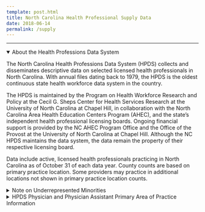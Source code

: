 ```yaml
---
template: post.html
title: North Carolina Health Professional Supply Data
date: 2018-06-14
permalink: /supply
---
```


<div id='app'>
</div>

<hr>

<details open>
    <summary class="summary-header">About the Health Professions Data System</summary>
    <p>The North Carolina Health Professions Data System (HPDS) collects and disseminates descriptive data on selected licensed health professionals in North Carolina.  With annual files dating back to 1979, the HPDS is the oldest continuous state health workforce data system in the country.</p><p>The HPDS is maintained by the Program on Health Workforce Research and Policy at the Cecil G. Sheps Center for Health Services Research at the University of North Carolina at Chapel Hill, in collaboration with the North Carolina Area Health Education Centers Program (AHEC), and the state’s independent health professional licensing boards. Ongoing financial support is provided by the NC AHEC Program Office and the Office of the Provost at the University of North Carolina at Chapel Hill.  Although the NC HPDS maintains the data system, the data remain the property of their respective licensing board.
  </p>
  <p>
    Data include active, licensed health professionals practicing in North Carolina as of October 31 of each data year.  County counts are based on primary practice location.  Some providers may practice in additional locations not shown in primary practice location counts.
  </p>
  </details>
      <details>
          <summary class="summary-header">Note on Underrepresented Minorities</summary>
  <p>Underrepresented minorities include health professionals that self-identify as African-American/Black, American Indian or Alaskan Native, and/or Hispanic.  Health professionals that self-identify as Asian are not included in this category.  Both state<sup>1</sup> and national<sup>2</sup> data have shown that compared to the general population, Asians tend to be more represented in many (although not all) health professions, particularly those requiring a doctoral degree.</p>
  <ol>
    <li>Spero JC. Does North Carolina’s health care workforce reflect the diversity of the state’s population? NC Med J. 2016; 77(2):141-145.</li>
    <li>U.S. Department of Health and Human Services, Health Resources and Services Administration, National Center for Health Workforce Analysis. Sex, Race, and Ethnic Diversity of U.S. Health Occupations (2010-2012), Rockville, Maryland; 2015.</li>
  </ol>
  </details>
  <details>
  <summary class="summary-header">HPDS Physician and Physician Assistant Primary Area of Practice Information</summary>
  <h6><strong>What is a Primary Area of Practice?</strong></h6>
  <p>The NCMB annual licensure/reregistration forms request self-selected primary area of practice, defined as “<em>What you primarily do as a physician</em>.”  The forms note that “Primary area of practice may correspond to an ABMS/AOA certification or a generally recognized area of work, such as ‘hospitalist’ or ‘administrative medicine.’”</p>
  <h6><strong>Why doesn’t the data visualization tool have Primary Area of Practice data prior to 2011?</strong></h6>
  <p>The NCMB began to collect data on physician and PA primary area of practice in 2011.  Data on primary area of practice are not available prior to 2011.</p>
  <h6><strong>How are Primary Areas of Practice grouped in the data visualization tool?</strong></h6>
  <p>The HPDS area of practice categories used in the data visualization tool group physicians and PAs <strong>by what they primarily <span style="text-decoration: underline;">do</span>, <em>not</em> by how they trained.</strong>  For example, adolescent medicine is categorized as general pediatrics, no matter whether the branch specialty was pediatrics, family medicine, or internal medicine.</p>
  <p>The “Primary Care Physician” and “Generalist Physician” groups include counts of physicians from multiple areas of practice are not exclusive groups.  For example, a physician who selects a primary area of practice of “pediatrics” is included in the Primary Care Physician, Generalist Physician, and General Pediatrics groups.  General Pediatrics is an exclusive group, meaning that the physician is excluded from all other area of practice groups.</p>
  <details style="margin-left: 1em;">
  <summary style="font-size: 1.2em;">HPDS Primary Area of Practice Categories</summary>
  <div class="many-details" style="margin-left: 1em;">
  <details><summary>Primary Care Physician (not exclusive category)</summary><ul><li>Adolescent Medicine (FM)</li><li>Adolescent Medicine (IM)</li><li>Adolescent Medicine (Peds)</li><li>Family Medicine</li><li>General Practice</li><li>Internal Medicine</li><li>Internal Medicine-Pediatrics</li><li>Obstetrics/Gynecology</li><li>Pediatrics</li></ul></details><details><summary>Generalist Physician (not exclusive category)</summary><ul><li>Family Medicine</li><li>Adolescent Medicine (FM)</li><li>Adolescent Medicine (IM)</li><li>Adolescent Medicine (Peds)</li><li>General Practice</li><li>Hospitalist</li><li>Internal Medicine</li><li>Internal Medicine-Pediatrics</li><li>Obstetrics/Gynecology</li><li>Osteopathic Manipulative Medicine</li><li>Pediatrics</li><li>Urgent Care Medicine</li><li>Geriatric Medicine (FM)</li><li>Critical Care Medicine (Internal Medicine)</li><li>Internal Medicine – Family Medicine</li><li>Internal Medicine – Geriatrics</li><li>Internal Medicine - Geriatrics</li><li>Medicine-OBGYN</li><li>Integrative Medicine</li><li>Student Health</li></ul></details><details><summary>Family Medicine</summary><ul><li>Family Medicine, Family Practice</li><li>General Practice</li><li>Osteopathic Manipulative Medicine</li></ul></details><details><summary>General Internal Medicine</summary><ul><li>Internal Medicine</li><li>Internal Medicine – Family Medicine</li></ul></details><details><summary>General Pediatrics</summary><ul><li>Pediatrics</li><li>Adolescent Medicine (FM)</li><li>Adolescent Medicine (IM)</li><li>Adolescent Medicine (Peds)</li></ul></details><details><summary>IM-Peds</summary><ul><li>Internal Medicine-Pediatrics</li></ul></details><details><summary>General Obstetrics &amp; Gynecology</summary><ul><li>Obstetrics and Gynecology</li><li>Gynecology</li><li>Obstetrics</li><li>Medicine-OBGYN</li></ul></details><details><summary>General Psychiatry</summary><ul><li>Psychiatry</li><li>Forensic Psychiatry</li><li>Geriatric Psychiatry</li><li>Internal Medicine - Psychiatry</li><li>Psychiatry - Family Practice</li><li>Psychoanalysis</li><li>Psychosomatic Medicine</li><li>Hypnosis</li></ul></details><details><summary>General Surgery</summary><ul><li>General Surgery</li><li>Abdominal Surgery</li></ul></details><details><summary>Geriatrics</summary><ul><li>Geriatric Medicine (FM)</li><li>Internal Medicine - Geriatrics</li></ul></details><details><summary>Administrative Medicine</summary><ul><li>Legal Medicine</li><li>Medical Management</li></ul></details><details><summary>Allergy &amp; Immunology</summary><ul><li>Allergy</li><li>Allergy and Immunology</li><li>Immunology</li><li>Clinical and Laboratory Immunology (Allergy &amp; Immunology)</li><li>Clinical and Laboratory Immunology (Internal Medicine)</li><li>Clinical and Laboratory Immunology (Pediatrics)</li><li>Clinical and Laboratory Dermatological Immunology</li></ul></details><details><summary>Anesthesiology</summary><ul><li>Anesthesiology</li><li>Adult Cardiothoracic Anesthesiology (Anesthesiology)</li><li>Critical Care Medicine - Anesthesiology</li><li>Obstetric Anesthesiology (Anesthesiology)</li><li>Pediatric Anesthesiology (Anesthesiology)</li></ul></details><details><summary>Cardiology</summary><ul><li>Cardiovascular Disease</li><li>Advanced Heart Failure and Transplant Cardiology</li><li>Clinical Cardiac Electrophysiology</li><li>Interventional Cardiology</li><li>Vascular Medicine</li></ul></details><details><summary>General Critical Care Medicine</summary><ul><li>Critical Care Medicine (Internal Medicine)</li></ul></details><details><summary>Dermatology</summary><ul><li>Dermatology</li><li>Dermatologic Surgery</li><li>MOHS Micrographic Surgery</li><li>Micrographic Surgery</li><li>Internal Medicine - Dermatology</li><li>Procedural Dermatology</li></ul></details><details><summary>Emergency Medicine</summary><ul><li>Emergency Medicine</li><li>Critical Care Medicine (Emergency Medicine)</li><li>Emergency Medical Services</li><li>Emergency Medicine/Family Medicine</li><li>Internal Med/Emergency Med/Critical Care Med</li><li>Internal Medicine - Emergency Medicine</li><li>Medical Toxicology (Emergency Medicine)</li><li>Sports Medicine (Emergency Medicine)</li><li>Undersea and Hyperbaric Medicine (Emergency Medicine)</li></ul></details><details><summary>Endocrinology</summary><ul><li>Endocrinology, Diabetes &amp; Metabolism</li><li>Diabetes</li></ul></details><details><summary>Gastroenterology</summary><ul><li>Gastroenterology</li><li>Hepatology</li><li>Transplant Hepatology (Internal Medicine)</li></ul></details><details><summary>Specialty General Surgery</summary><ul><li>Colon and Rectal Surgery</li><li>Proctology</li><li>Surgical Critical Care (Surgery)</li><li>Transplant Surgery</li><li>Trauma Surgery</li></ul></details><details><summary>Infectious Disease</summary><ul><li>Infectious Disease</li></ul></details><details><summary>Hematology/Oncology</summary><ul><li>Hematology/Oncology</li><li>Hematology</li><li>Hematology (Internal Medicine)</li><li>Hematology (Pathology)</li><li>Oncology</li><li>Medical Oncology</li><li>Neoplastic Disease</li></ul></details><details><summary>Hospice and Palliative Medicine</summary><ul><li>Hospice and Palliative Medicine</li><li>Hospice &amp; Palliative Care (OBGYN)</li><li>Hospice &amp; Palliative Medicine (Anesthesiology)</li><li>Hospice &amp; Palliative Medicine (Emergency Medicine)</li><li>Hospice &amp; Palliative Medicine (Family Medicine)</li><li>Hospice &amp; Palliative Medicine (Physical Medicine &amp; Rehabilitation)</li><li>Hospice &amp; Palliative Medicine (Psychiatry &amp; Neurology)</li><li>Hospice &amp; Palliative Medicine (Radiology)</li><li>Hospice &amp; Palliative Medicine (Surgery)</li><li>Hospice and Palliative Medicine (Internal Medicine)</li><li>Palliative Medicine</li></ul></details><details><summary>Hospitalist</summary><ul><li>Hospitalist</li></ul></details><details><summary>Nephrology</summary><ul><li>Nephrology</li></ul></details><details><summary>Neurology</summary><ul><li>Neurology</li><li>Brain Injury Medicine (Neurology)</li><li>Brain Injury Medicine (Physical Medicine &amp; Rehabilitation)</li><li>Clinical Neurophysiology</li><li>Epilepsy</li><li>Internal Medicine - Neurology</li><li>Movement Disorders</li><li>Neurodevelopmental Disabilities (Psychiatry &amp; Neurology)</li><li>Neurology (Physical Medicine and Rehabilitation)</li><li>Neurology/Nuclear Medicine</li><li>Neurology/Physical Medicine &amp; Rehabilitation</li><li>Neuromuscular Medicine (Neurology)</li><li>Neuromuscular Medicine (Physical Medicine &amp; Rehabilitation)</li><li>Spinal Cord Injury/ Physical Medicine and Rehab</li><li>Electrodiagnostics</li><li>Neuropathology</li><li>Neuropsychiatry</li><li>Psychiatry - Neurology</li><li>Vascular Neurology</li></ul></details><details><summary>Neurological Surgery</summary><ul><li>Neurological Surgery</li><li>Endovascular Surgical Neuroradiology (Neurological Surgery)</li><li>Endovascular Surgical Neuroradiology (Neurology)</li><li>Endovascular Surgical Neuroradiology (Radiology)</li><li>Spinal Cord Injury Medicine</li><li>Neurological Critical Care</li></ul></details><details><summary>OBGYN Subspecialty</summary><ul><li>Critical Care Medicine (OBGYN)</li><li>Female Pelvic Medicine &amp; Reconstructive Surgery (OBGYN)*</li><li>Female Pelvic Medicine &amp; Reconstructive Surgery (Urology)*</li><li>Gynecological Oncology</li><li>Maternal and Fetal Medicine</li><li>Reproductive Endocrinology and Infertility</li></ul></details><details><summary>Ophthalmology</summary><ul><li>Ophthalmology</li></ul></details><details><summary>Oral and Maxillofacial Surgery</summary><ul><li>Oral and Maxillofacial Surgery</li></ul></details><details><summary>Orthopedic Surgery</summary><ul><li>Orthopedic Surgery</li><li>Adult Reconstructive Orthopedics</li><li>Foot and Ankle Orthopedics</li><li>Musculoskeletal Oncology</li><li>Orthopedic Trauma</li><li>Orthopedic Surgery Of The Spine</li><li>Sports Medicine (Orthopedic Surgery)</li></ul></details><details><summary>Otolaryngology</summary><ul><li>Otolaryngology</li><li>Head and Neck Surgery</li><li>Neurotology (Otolaryngology)</li><li>Otoneurotology</li><li>Otology</li><li>Otorhinolaryngology</li><li>Rhinology</li><li>Laryngology</li><li>Bronchoesophagology</li><li>Plastic Surgery Within The Head &amp; Neck (Otolaryngology)</li></ul></details><details><summary>Pain Medicine</summary><ul><li>Pain Medicine</li><li>Pain Management</li><li>Pain Medicine (Anesthesiology)</li><li>Pain Medicine (Neurology)</li><li>Pain Medicine (Physical Medicine &amp; Rehabilitation)</li><li>Pain Medicine (Psychiatry)</li></ul></details><details><summary>Pathology</summary><ul><li>Anatomic/Clinical Pathology</li><li>Anatomic Pathology</li><li>Laboratory Medicine</li><li>Blood Banking/Transfusion Medicine</li><li>Chemical Pathology</li><li>Clinical Biochemical Genetics</li><li>Clinical Cytogenetics</li><li>Clinical Genetics</li><li>Clinical Informatics (Pathology)</li><li>Clinical Molecular Genetics</li><li>Clinical Pathology</li><li>Cytopathology</li><li>Dermatopathology (Pathology)</li><li>Forensic Pathology</li><li>Internal Medicine-Medical Genetics</li><li>Medical Biochemical Genetics</li><li>Medical Genetics</li><li>Medical Microbiology</li><li>Molecular Genetic Pathology (Medical Genetics)</li><li>Molecular Genetic Pathology (Pathology)</li><li>Pediatric Pathology</li><li>Phlebology</li><li>Radioisotopic Pathology</li><li>Selective Pathology</li></ul></details><details><summary>Pediatric Non-Surgical Specialties</summary><ul><li>Child Abuse Pediatrics</li><li>Child Neurology</li><li>Developmental-Behavioral Pediatrics</li><li>Hospice &amp; Palliative Medicine (Pediatrics)</li><li>Neonatal-Perinatal Medicine</li><li>Neurodevelopmental Disabilities (Pediatrics)</li><li>Pediatric Allergy</li><li>Pediatric Cardiology</li><li>Pediatric Critical Care Medicine</li><li>Pediatric Dermatology</li><li>Pediatric Emergency Medicine (Emergency Medicine)</li><li>Pediatric Emergency Medicine (Pediatrics)</li><li>Pediatric Endocrinology</li><li>Pediatric Gastroenterology</li><li>Pediatric Hematology-Oncology</li><li>Pediatric Infectious Diseases</li><li>Pediatric Medical Toxicology</li><li>Pediatric Nephrology</li><li>Pediatric Pulmonology</li><li>Pediatric Rehabilitation Medicine</li><li>Pediatric Rheumatology</li><li>Pediatrics – Sports Medicine</li><li>Pediatric Transplant Hepatology</li><li>Pediatrics - Medical Genetics</li><li>Pediatrics/ Physical Medicine and Rehabilitation</li><li>Pediatrics/Dermatology</li><li>Pediatrics/Emergency Medicine</li><li>Sleep Medicine (Pediatrics)</li></ul></details><details><summary>Pediatric Psychiatry</summary><ul><li>Child &amp; Adolescent Psychiatry</li><li>Pediatrics - Psychiatry</li></ul></details><details><summary>Pediatric Surgical Specialties</summary><ul><li>Pediatric Cardiothoracic Surgery</li><li>Pediatric Neurological Surgery</li><li>Pediatric Ophthalmology</li><li>Pediatric Orthopedics</li><li>Pediatric Otolaryngology</li><li>Pediatric Surgery</li><li>Pediatric Urology</li></ul></details><details><summary>Physical Medicine &amp; Rehabilitation</summary><ul><li>Physical Medicine &amp; Rehabilitation</li><li>Physiatry</li><li>Internal Medicine - Physical Medicine And Rehabilitation</li><li>Sports Medicine (Physical Medicine &amp; Rehabilitation)</li></ul></details><details><summary>Plastic Surgery</summary><ul><li>Plastic Surgery</li><li>Cosmetic Surgery</li><li>Craniofacial Surgery</li><li>Facial Plastic Surgery</li><li>Hand Surgery</li><li>Hand Surgery (Orthopedics)</li><li>Hand Surgery (Surgery)</li><li>Hand Surgery (Plastic Surgery)</li><li>Ophthalmic Plastic And Reconstructive Surgery</li><li>Plastic Surgery - Integrated</li><li>Plastic Surgery Within The Head &amp; Neck</li><li>Plastic Surgery Within The Head &amp; Neck (Otolaryngology)</li><li>Plastic Surgery Within The Head &amp; Neck (Plastic Surgery)</li></ul></details><details><summary>Preventive Medicine</summary><ul><li>General Preventive Medicine</li><li>Aerospace Medicine</li><li>Clinical Informatics (Preventive Medicine)</li><li>Epidemiology</li><li>Family Medicine/Preventive Medicine</li><li>Internal Medicine/Preventive Medicine</li><li>Medical Toxicology (Preventive Medicine)</li><li>Nutrition</li><li>Occupational Medicine</li><li>Industrial Medicine</li><li>Public Health and General Preventive Medicine</li><li>Undersea &amp; Hyperbaric Medicine (Preventive Medicine)</li></ul></details><details><summary>Psychiatry Addiction Specialty</summary><ul><li>Addiction Medicine</li><li>Addiction Psychiatry</li></ul></details><details><summary>Radiology</summary><ul><li>Radiology</li><li>Abdominal Radiology</li><li>Cardiothoracic Radiology</li><li>Diagnostic Radiology</li><li>Body Imaging</li><li>Diagnostic Ultrasound</li><li>Diagnostic Roentgenology</li><li>Internal Medicine/Nuclear Medicine</li><li>Musculoskeletal Radiology</li><li>Neuroradiology</li><li>Neurology/Diagnostic Radiology/Neuroradiology</li><li>Nuclear Cardiology</li><li>Nuclear Medicine</li><li>Nuclear Radiology</li><li>Pediatric Radiology</li><li>Radiation Oncology</li><li>Radiological Physics</li><li>Therapeutic Radiology</li><li>Vascular &amp; Interventional Radiology</li></ul></details><details><summary>Sleep Medicine</summary><ul><li>Sleep Medicine</li><li>Sleep Medicine (Anesthesiology)</li><li>Sleep Medicine (Internal Medicine)</li><li>Sleep Medicine (Otolaryngology)</li><li>Sleep Medicine (Psychiatry &amp; Neurology)</li></ul></details><details><summary>Sports Medicine</summary><ul><li>Sports Medicine (FM)</li><li>Internal Medicine – Sports Medicine</li></ul></details><details><summary>Surgical Oncology</summary><ul><li>Surgical Oncology</li><li>Advanced Surgical Oncology</li></ul></details><details><summary>Pulmonology</summary><ul><li>Pulmonary Disease</li><li>Pulmonary Critical Care Medicine</li></ul></details><details><summary>Rheumatology</summary><ul><li>Rheumatology</li><li>Rheumatology</li></ul></details><details><summary>Thoracic Surgery</summary><ul><li>Thoracic Surgery</li><li>Congenital Cardiac Surgery (Thoracic Surgery)</li><li>Thoracic and Cardiac Surgery</li><li>Cardiovascular Surgery</li><li>Thoracic Surgery - Integrated</li></ul></details><details><summary>Urgent Care Medicine</summary><ul><li>Urgent Care Medicine</li></ul></details><details><summary>Urology</summary><ul><li>Urology</li><li>Urological Surgery</li><li>Endourology</li></ul></details><details><summary>Vascular Surgery</summary><ul><li>Vascular Surgery</li><li>Vascular Surgery - Integrated</li></ul></details><details><summary>Other Specialty</summary><ul><li>Other Specialty</li><li>Bariatric Medicine</li><li>Clinical Pharmacology</li><li>Global Health</li><li>Integrative Medicine</li><li>Pharmaceutical Medicine</li><li>Student Health</li></ul></details>
  </div>
  </details>
  </details>

<script src='/supply/hpds.js'></script>


